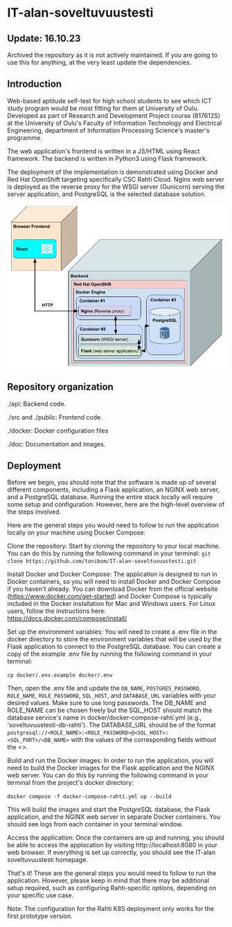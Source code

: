 # IT-alan-soveltuvuustesti

## Update: 16.10.23
Archived the repository as it is not actively maintained. If you are going to use this for anything, at the very least update the dependencies.

## Introduction
Web-based aptitude self-test for high school students to see which ICT study program would be most fitting for them at University of Oulu. Developed as part of Research and Development Project course  (817612S) at the University of Oulu's Faculty of Information Technology and Electrical Engineering, department of Information Processing Science's master's programme.

The web application's frontend is written in a JS/HTML using React framework. The backend is written in Python3 using Flask framework.

The deployment of the implementation is demonstrated using Docker and Red Hat OpenShift targeting specifically CSC Rahti Cloud. Nginx web server is deployed as the reverse proxy for the WSGI server (Gunicorn) serving the server application, and PostgreSQL is the selected database solution.

![Components of the deployment](doc/img/deployment.png)

## Repository organization

./api: Backend code.

./src and ./public: Frontend code.

./docker: Docker configuration files

./doc: Documentation and images.


## Deployment

Before we begin, you should note that the software is made up of several different components, including a Flask application, an NGINX web server, and a PostgreSQL database. Running the entire stack locally will require some setup and configuration. However, here are the high-level overview of the steps involved.

Here are the general steps you would need to follow to run the application locally on your machine using Docker Compose:

Clone the repository: Start by cloning the repository to your local machine. You can do this by running the following command in your terminal:
`git clone https://github.com/tonibom/IT-alan-soveltuvuustesti.git`

Install Docker and Docker Compose: The application is designed to run in Docker containers, so you will need to install Docker and Docker Compose if you haven't already. You can download Docker from the official website (https://www.docker.com/get-started) and Docker Compose is typically included in the Docker installation for Mac and Windows users. For Linux users, follow the instructions here: https://docs.docker.com/compose/install/

Set up the environment variables: You will need to create a .env file in the docker directory to store the environment variables that will be used by the Flask application to connect to the PostgreSQL database. You can create a copy of the example .env file by running the following command in your terminal:

`cp docker/.env.example docker/.env`

Then, open the .env file and update the `DB_NAME`, `POSTGRES_PASSWORD`, `ROLE_NAME`, `ROLE_PASSWORD`, `SQL_HOST`, and `DATABASE_URL` variables with your desired values. Make sure to use long passwords. The DB_NAME and ROLE_NAME can be chosen freely but the SQL_HOST should match the database service's name in docker/docker-compose-rahti.yml (e.g., 'soveltuvuustesti-db-rahti'). The DATABASE_URL should be of the format `postgresql://<ROLE_NAME>:<ROLE_PASSWORD>@<SQL_HOST>:<SQL_PORT>/<DB_NAME>` with the values of the corresponding fields without the <>.

Build and run the Docker images: In order to run the application, you will need to build the Docker images for the Flask application and the NGINX web server. You can do this by running the following command in your terminal from the project's docker directory:

`docker compose -f docker-compose-rahti.yml up --build`

This will build the images and start the PostgreSQL database, the Flask application, and the NGINX web server in separate Docker containers. You should see logs from each container in your terminal window.

Access the application: Once the containers are up and running, you should be able to access the applocation by visiting http://localhost:8080 in your web browser. If everything is set up correctly, you should see the IT-alan soveltuvuustesti homepage.

That's it! These are the general steps you would need to follow to run the application. However, please keep in mind that there may be additional setup required, such as configuring Rahti-specific options, depending on your specific use case.

Note: The configuration for the Rahti K8S deployment only works for the first prototype version.

